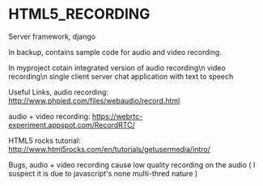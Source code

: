 HTML5_RECORDING
===============

Server framework,
django

In backup,
  contains sample code for audio and video recording. 
  
In myproject
  cotain integrated version of 
    audio recording\n
    video recording\n
    single client server chat application with text to speech
    
Useful Links,
  audio recording: http://www.phpied.com/files/webaudio/record.html
  
  audio + video recording: https://webrtc-experiment.appspot.com/RecordRTC/
  
  HTML5 rocks tutorial: http://www.html5rocks.com/en/tutorials/getusermedia/intro/
  
Bugs,
  audio + video recording cause low quality recording on the audio
  ( I suspect it is due to javascript's none multi-thred nature )
  
